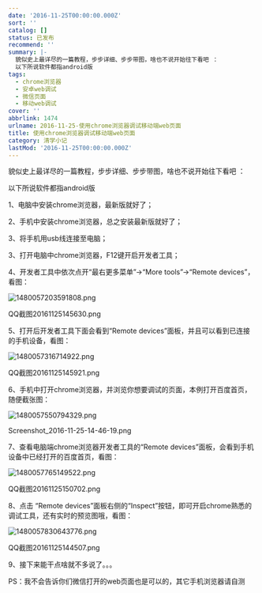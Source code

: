 ```yaml
---
date: '2016-11-25T00:00:00.000Z'
sort: ''
catalog: []
status: 已发布
recommend: ''
summary: |-
  貌似史上最详尽的一篇教程，步步详细、步步带图，啥也不说开始往下看吧 ：
  以下所说软件都指android版
tags:
  - chrome浏览器
  - 安卓web调试
  - 微信页面
  - 移动web调试
cover: ''
abbrlink: 1474
urlname: 2016-11-25-使用chrome浏览器调试移动端web页面
title: 使用chrome浏览器调试移动端web页面
category: 清学小记
lastMod: '2016-11-25T00:00:00.000Z'
---
```


貌似史上最详尽的一篇教程，步步详细、步步带图，啥也不说开始往下看吧 ：


以下所说软件都指android版


1、电脑中安装chrome浏览器，最新版就好了；


2、手机中安装chrome浏览器，总之安装最新版就好了；


3、将手机用usb线连接至电脑；


3、打开电脑中chrome浏览器，F12键开启开发者工具；


4、开发者工具中依次点开“最右更多菜单”→“More tools”→“Remote devices”，看图：


![1480057203591808.png](http://image.bmqy.net/uploads/2016/11/1480057203591808.png)


QQ截图20161125145630.png


5、打开后开发者工具下面会看到“Remote devices”面板，并且可以看到已连接的手机设备，看图：


![1480057316714922.png](http://image.bmqy.net/uploads/2016/11/1480057316714922.png)


QQ截图20161125145921.png


6、手机中打开chrome浏览器，并浏览你想要调试的页面，本例打开百度首页，随便截张图：


![1480057550794329.png](http://image.bmqy.net/uploads/2016/11/1480057550794329.png)


Screenshot_2016-11-25-14-46-19.png


7、查看电脑端chrome浏览器开发者工具的“Remote devices”面板，会看到手机设备中已经打开的百度首页，看图：


![1480057765149522.png](http://image.bmqy.net/uploads/2016/11/1480057765149522.png)


QQ截图20161125150702.png


8、点击 “Remote devices”面板右侧的“Inspect”按钮，即可开启chrome熟悉的调试工具，还有实时的预览图哦，看图：


![1480057830643776.png](http://image.bmqy.net/uploads/2016/11/1480057830643776.png)


QQ截图20161125144507.png


9、接下来能干点啥就不多说了。。。


PS：我不会告诉你们微信打开的web页面也是可以的，其它手机浏览器请自测

